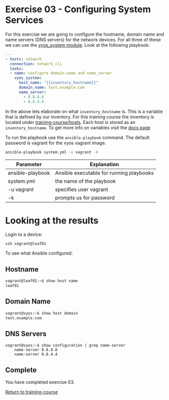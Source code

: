 # Exercise 03 - Configuring System Services

For this exercise we are going to configure the hostname, domain name and name servers (DNS servers) for the network devices.  For all three of these we can use the [vyos_system module](http://docs.ansible.com/ansible/latest/vyos_system_module.html).  Look at the following playbook:

```yml
---
- hosts: network
  connection: network_cli
  tasks:
  - name: configure domain-name and name_server
    vyos_system:
      host_name: "{{inventory_hostname}}"
      domain_name: test.example.com
      name_server:
        - 8.8.8.8
        - 8.8.4.4
```

In the above lets elaborate on what `inventory_hostname` is.  This is a variable that is defined by our inventory.  For this training course the inventory is located under [training-course/hosts](../hosts).  Each host is stored as an `inventory_hostname`.  To get more info on variables visit the [docs page](http://docs.ansible.com/ansible/latest/playbooks_variables.html)

To run the playbook use the `ansible-playbook` command.  The default password is vagrant for the vyos vagrant image.

```bash
ansible-playbook system.yml -u vagrant -k
```
Parameter | Explanation
------------ | -------------
ansible-playbook | Ansible executable for running playbooks
system.yml | the name of the playbook
-u vagrant | specifies user vagrant
-k | prompts us for password

# Looking at the results

Login to a device:
```
ssh vagrant@leaf01
```

To see what Ansible configured:

## Hostname

```bash
vagrant@leaf01:~$ show host name
leaf01
```


## Domain Name

```bash
vagrant@vyos:~$ show host domain
test.example.com
```

## DNS Servers

```
vagrant@vyos:~$ show configuration | grep name-server
    name-server 8.8.8.8
    name-server 8.8.4.4
```

## Complete
You have completed exercise 03.

[Return to training-course](../README.md)
